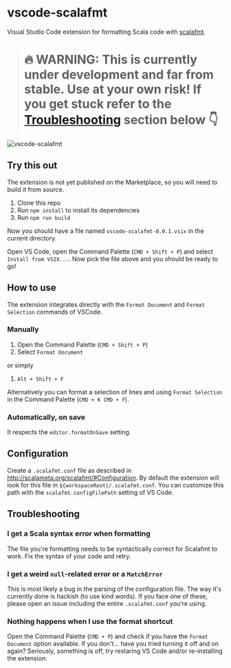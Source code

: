 # vscode-scalafmt

Visual Studio Code extension for formatting Scala code with [scalafmt](https://github.com/scalameta/scalafmt).

> # 🔥 WARNING: This is currently under development and far from stable. Use at your own risk! If you get stuck refer to the [Troubleshooting](#troubleshooting) section below 👇

![vscode-scalafmt](https://thumbs.gfycat.com/CautiousTeemingCatfish-size_restricted.gif)

## Try this out
The extension is not yet published on the Marketplace, so you will need to build it from source.

1. Clone this repo
2. Run `npm install` to install its dependencies
3. Run `npm run build`

Now you should have a file named `vscode-scalafmt-0.0.1.vsix` in the current directory.

Open VS Code, open the Command Palette (`CMD + Shift + P`) and select `Install from VSIX...`. Now pick the file above and you should be ready to go! 

## How to use

The extension integrates directly with the `Format Document` and `Format Selection` commands of VSCode.

### Manually
1. Open the Command Palette (`CMD + Shift + P`)
2. Select `Format Document`

or simply

1. `Alt + Shift + F`

Alternatively you can format a selection of lines and using `Format Selection` in the Command Palette (`CMD + K CMD + F`).

### Automatically, on save
It respects the `editor.formatOnSave` setting.

## Configuration
Create a `.scalafmt.conf` file as described in http://scalameta.org/scalafmt/#Configuration. By default the extension will look for this file in `${workspaceRoot}/.scalafmt.conf`. You can customize this path with the `scalafmt.configFilePath` setting of VS Code.

## Troubleshooting
### I get a Scala syntax error when formatting
The file you're formatting needs to be syntactically correct for Scalafmt to work. Fix the syntax of your code and retry.

### I get a weird `null`-related error or a `MatchError`
This is most likely a bug in the parsing of the configuration file. The way it's currently done is hackish (to use kind words). If you face one of these, please open an issue including the entire `.scalafmt.conf` you're using.

### Nothing happens when I use the format shortcut 
Open the Command Palette (`CMD + P`) and check if you have the `Format Document` option available. If you don't... have you tried turning it off and on again? Seriously, something is off, try restaring VS Code and/or re-installing the extension.

